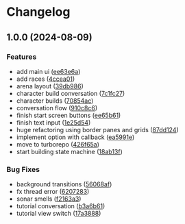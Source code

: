 # Changelog

## 1.0.0 (2024-08-09)


### Features

* add main ui ([ee63e6a](https://github.com/bbortt/eldoria/commit/ee63e6abfb3a97a2d9002a02ca3cd6cf20428065))
* add races ([4ccea01](https://github.com/bbortt/eldoria/commit/4ccea010e5a67d61d78a9d53c60497d1f9f7f026))
* arena layout ([39db986](https://github.com/bbortt/eldoria/commit/39db986f07cf226d91b3e352a115f2fb7928bf69))
* character build conversation ([7c1fc27](https://github.com/bbortt/eldoria/commit/7c1fc274d59ea8083691ffde0b98bef6287f30e5))
* character builds ([70854ac](https://github.com/bbortt/eldoria/commit/70854acd1afef9f71a8b21832ed7e00698184269))
* conversation flow ([910c8c6](https://github.com/bbortt/eldoria/commit/910c8c6457c2ea6d1c33049ead766fd1dd4374e0))
* finish start screen buttons ([ee65b61](https://github.com/bbortt/eldoria/commit/ee65b6130de23923beee1818fc482195e4593f71))
* finish text input ([1e25d54](https://github.com/bbortt/eldoria/commit/1e25d5432f405cd38d0644ca881abbe5a3ddc0d1))
* huge refactoring using border panes and grids ([87dd124](https://github.com/bbortt/eldoria/commit/87dd1246e4b8178f8482680a8711c4554375c0bc))
* implement option with callback ([ea5991e](https://github.com/bbortt/eldoria/commit/ea5991ee6d6bd53837fce838d12efbb4941f7ec4))
* move to turborepo ([426f65a](https://github.com/bbortt/eldoria/commit/426f65ab1aceec2404de6f76e92bc715d29927fa))
* start building state machine ([18ab13f](https://github.com/bbortt/eldoria/commit/18ab13fad5542b27088eacb6aac15e4509a6a205))


### Bug Fixes

* background transitions ([56068af](https://github.com/bbortt/eldoria/commit/56068af8a3c693df135b7f7244a65ce852050dff))
* fx thread error ([6207283](https://github.com/bbortt/eldoria/commit/6207283061f61c2870876947731e31d948d54f48))
* sonar smells ([f2163a3](https://github.com/bbortt/eldoria/commit/f2163a3dadeedcb43d7a512de1d0f5e46ef3ed60))
* tutorial conversation ([b3a6b61](https://github.com/bbortt/eldoria/commit/b3a6b6134eb0070ccd2476b3b1b972e52f50cb7b))
* tutorial view switch ([17a3888](https://github.com/bbortt/eldoria/commit/17a388821a4e778464124389941fd5d01b01dc9d))
